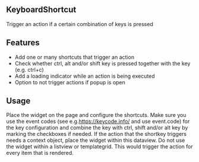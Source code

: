## KeyboardShortcut
Trigger an action if a certain combination of keys is pressed

## Features
- Add one or many shortcuts that trigger an action
- Check whether ctrl, alt and/or shift key is pressed together with the key (e.g. ctrl+c)
- Add a loading indicator while an action is being executed
- Option to not trigger actions if popup is open

## Usage
Place the widget on the page and configure the shortcuts. Make sure you use the event codes (see e.g.https://keycode.info/ and use event.code) for the key configuration and combine the key with ctrl, shift and/or alt key by marking the checkboxes if needed.
If the action that the shortkey triggers needs a context object, place the widget within this dataview. Do not use the widget within a listview or templategrid. This would trigger the action for every item that is rendered.



